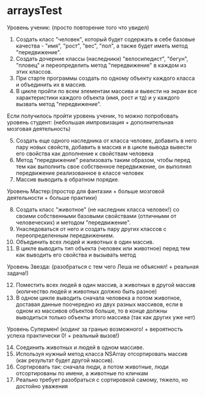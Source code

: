 # arraysTest
Уровень ученик:
(просто повторение того что увидел)

1. Создать класс "человек", который будет содержать в себе базовые качества - "имя", "рост", "вес", "пол", а также будет иметь метод "передвижение".
2. Создать дочерние классы (наследники) "велосипедист", "бегун", "пловец" и переопределить метод "передвижение" в каждом из этих классов.
3. При старте программы создать по одному объекту каждого класса и объединить их в массив.
4. В цикле пройти по всем элементам массива и вывести на экран все характеристики каждого объекта (имя, рост и тд) и у каждого вызвать метод "передвижение".

Если получилось пройти уровень ученик, то можно попробовать уровень студент:
(небольшая импровизация + дополнительная мозговая деятельность)

5. Создать еще одного наследника от класса человек, добавить в него пару новых свойств, добавить в массив и в цикле вывода вывести его свойства как дополнение к свойствам человека
6. Метод "передвижение" реализовать таким образом, чтобы перед тем как выполнить свое собственное передвижение, он выполнял передвижение реализованное в классе человек
7. Массив выводить в обратном порядке.

Уровень Мастер:(простор для фантазии + больше мозговой деятельности + больше практики)

8. Создать класс "животное" (не наследник класса человек!) со своими собственными базовыми свойствами (отличными от человеческих) и методом "передвижение".
9. Унаследоваться от него и создать пару других классов с переопределенным передвижением.
10. Объединить всех людей и животных в один массив.
11. В цикле выводить тип объекта (человек или животное) перед тем как выводить его свойства и вызывать метод

Уровень Звезда:
(разобраться с тем чего Леша не объяснял! + реальная задача!)

12. Поместить всех людей в один массив, а животных в другой массив (количество людей и животных должно быть разное)
13. В одном цикле выводить сначала человека а потом животное, доставая данные поочередно из двух разных массивов, если в одном из массивов объектов больше, то в конце должны выводиться только объекты этого массива (так как других уже нет)

Уровень Супермен!
(кодинг за гранью возможного! + вероятность успеха практически 0! + реальный вызов!)

14. Соединить животных и людей в одном массиве.
15. Используя нужный метод класса NSArray отсортировать массив (как результат будет другой массив). 
16. Сортировать так: сначала люди, а потом животные, люди отсортированы по имени, а животные по кличкам
17. Реально требует разобраться с сортировкой самому, тяжело, но достойно уважения
